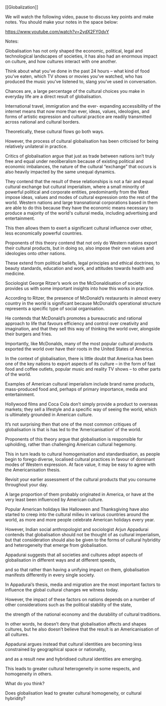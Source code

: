 [[Globalization]]

We will watch the following video, pause to discuss key points and make notes. You should make your notes in the space below:

https://www.youtube.com/watch?v=2ydX2FY0dvY

Notes:

Globalisation has not only shaped the economic, political, legal and technological landscapes of societies, it has also had an enormous impact on culture, and how cultures interact with one another.

Think about what you’ve done in the past 24 hours – what kind of food you’ve eaten, which TV shows or movies you’ve watched, who has produced the music you’ve listened to, slang you’ve used in conversation.

Chances are, a large percentage of the cultural choices you make in everyday life are a direct result of globalisation.

International travel, immigration and the ever- expanding accessibility of the internet means that now more than ever, ideas, values, ideologies, and forms of artistic expression and cultural practice are readily transmitted across national and cultural borders.

Theoretically, these cultural flows go both ways.

However, the process of cultural globalisation has been criticised for being relatively unilateral in practice.

Critics of globalisation argue that just as trade between nations isn’t truly free and equal under neoliberalism because of existing political and economic imbalances, the nature of the cultural “exchange” that occurs is also heavily impacted by the same unequal dynamics.

They contend that the result of these relationships is not a fair and equal cultural exchange but cultural imperialism, where a small minority of powerful political and corporate entities, predominantly from the West impose ideas, values and modes of cultural expression onto the rest of the world. Western nations and large transnational corporations based in them are able to do this because they have the economic means necessary to produce a majority of the world's cultural media, including advertising and entertainment.

This then allows them to exert a significant cultural influence over other, less economically powerful countries.

Proponents of this theory contend that not only do Western nations export their cultural products, but in doing so, also impose their own values and ideologies onto other nations.

These extend from political beliefs, legal principles and ethical doctrines, to beauty standards, education and work, and attitudes towards health and medicine.

Sociologist George Ritzer’s work on the McDonaldisation of society provides us with some important insights into how this works in practice.

According to Ritzer, the presence of McDonald’s restaurants in almost every country in the world is significant because McDonald’s operational structure represents a specific type of social organisation.

He contends that McDonald’s promotes a bureaucratic and rational approach to life that favours efficiency and control over creativity and imagination, and that they sell this way of thinking the world over, alongside their burgers and fries.

Importantly, like McDonalds, many of the most popular cultural products exported the world over have their roots in the United States of America.

In the context of globalisation, there is little doubt that America has been one of the key nations to export aspects of its culture – in the form of fast food and coffee outlets, popular music and reality TV shows – to other parts of the world.

Examples of American cultural imperialism include brand name products, mass-produced food and, perhaps of primary importance, media and entertainment.

Hollywood films and Coca Cola don’t simply provide a product to overseas markets; they sell a lifestyle and a specific way of seeing the world, which is ultimately grounded in American culture.

It’s not surprising then that one of the most common critiques of globalisation is that is has led to the ‘Americanisation’ of the world.

Proponents of this theory argue that globalisation is responsible for upholding, rather than challenging American cultural hegemony.

This in turn leads to cultural homogenisation and standardisation, as people begin to forego diverse, localised cultural practices in favour of dominant modes of Western expression. At face value, it may be easy to agree with the Americanisation thesis.

Revisit your earlier assessment of the cultural products that you consume throughout your day.

A large proportion of them probably originated in America, or have at the very least been influenced by American culture.

Popular American holidays like Halloween and Thanksgiving have also started to creep into the cultural milieu in various countries around the world, as more and more people celebrate American holidays every year.

However, Indian social anthropologist and sociologist Arjun Appadurai contends that globalisation should not be thought of as cultural imperialism, but that consideration should also be given to the forms of cultural hybridity and heterogeneity that emerge from globalisation.

Appadurai suggests that all societies and cultures adopt aspects of globalisation in different ways and at different speeds,

and so that rather than having a unifying impact on them, globalisation manifests differently in every single society.

In Appadurai’s thesis, media and migration are the most important factors to influence the global cultural changes we witness today.

However, the impact of these factors on nations depends on a number of other considerations such as the political stability of the state,

the strength of the national economy and the durability of cultural traditions.

In other words, he doesn’t deny that globalisation affects and shapes cultures, but he also doesn’t believe that the result is an Americanisation of all cultures.

Appadurai argues instead that cultural identities are becoming less constrained by geographical space or nationality,

and as a result new and hybridised cultural identities are emerging.

This leads to greater cultural heterogeneity in some respects, and homogeneity in others.

What do you think?

Does globalisation lead to greater cultural homogeneity, or cultural hybridity?